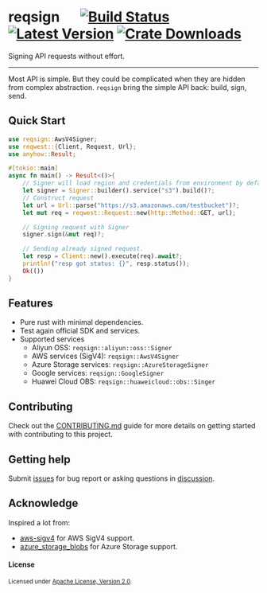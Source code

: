 # reqsign &emsp; [![Build Status]][actions] [![Latest Version]][crates.io] [![Crate Downloads]][crates.io]

[Build Status]: https://img.shields.io/github/workflow/status/Xuanwo/reqsign/CI/main
[actions]: https://github.com/Xuanwo/reqsign/actions?query=branch%3Amain
[Latest Version]: https://img.shields.io/crates/v/reqsign.svg
[crates.io]: https://crates.io/crates/reqsign
[Crate Downloads]: https://img.shields.io/crates/d/reqsign.svg

Signing API requests without effort.

---

Most API is simple. But they could be complicated when they are hidden from complex abstraction. `reqsign` bring the simple API back: build, sign, send.

## Quick Start

```rust
use reqsign::AwsV4Signer;
use reqwest::{Client, Request, Url};
use anyhow::Result;

#[tokio::main]
async fn main() -> Result<()>{
    // Signer will load region and credentials from environment by default.
    let signer = Signer::builder().service("s3").build()?;
    // Construct request
    let url = Url::parse("https://s3.amazonaws.com/testbucket")?;
    let mut req = reqwest::Request::new(http::Method::GET, url);

    // Signing request with Signer
    signer.sign(&mut req)?;

    // Sending already signed request.
    let resp = Client::new().execute(req).await?;
    println!("resp got status: {}", resp.status());
    Ok(())
}
```

## Features

- Pure rust with minimal dependencies.
- Test again official SDK and services.
- Supported services
  - Aliyun OSS: `reqsign::aliyun::oss::Signer`
  - AWS services (SigV4): `reqsign::AwsV4Signer`
  - Azure Storage services: `reqsign::AzureStorageSigner`
  - Google services: `reqsign::GoogleSigner`
  - Huawei Cloud OBS: `reqsign::huaweicloud::obs::Singer`

## Contributing

Check out the [CONTRIBUTING.md](./CONTRIBUTING.md) guide for more details on getting started with contributing to this project.

## Getting help

Submit [issues](https://github.com/Xuanwo/reqsign/issues/new/choose) for bug report or asking questions in [discussion](https://github.com/Xuanwo/reqsign/discussions/new?category=q-a).

## Acknowledge

Inspired a lot from:

- [aws-sigv4](https://crates.io/crates/aws-sigv4) for AWS SigV4 support.
- [azure_storage_blobs](https://crates.io/crates/azure_storage_blobs) for Azure Storage support.

#### License

<sup>
Licensed under <a href="./LICENSE">Apache License, Version 2.0</a>.
</sup>
